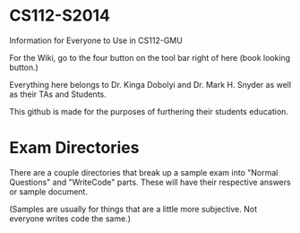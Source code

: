 CS112-S2014
===========

Information for Everyone to Use in CS112-GMU

For the Wiki, go to the four button on the tool bar right of here (book looking button.)

Everything here belongs to Dr. Kinga Dobolyi and Dr. Mark H. Snyder as well as their TAs and Students.

This github is made for the purposes of furthering their students education.


Exam Directories
===============

There are a couple directories that break up a sample exam into "Normal Questions" and "WriteCode" parts.
These will have their respective answers or sample document.

(Samples are usually for things that are a little more subjective. Not everyone writes code the same.)
